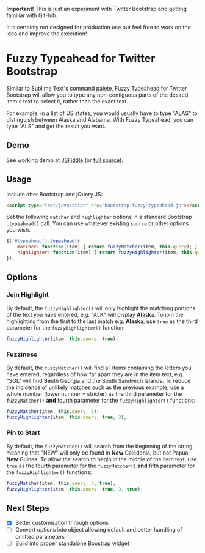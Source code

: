 **Important!** This is just an experiment with Twitter Bootstrap and getting familiar with GitHub.

It is certainly not designed for production use but feel free to work on the idea and improve the execution!

Fuzzy Typeahead for Twitter Bootstrap
===============

Similar to Sublime Text's command palete, Fuzzy Typeahead for Twitter Bootstrap will allow you to type any non-contiguous parts of the desired item's text to select it, rather than the exact text.

For example, in a list of US states, you would usually have to type "ALAS" to distinguish between Alaska and Alabama. With Fuzzy Typeahead, you can type "ALS" and get the result you want.

Demo
-------

See working demo at [JSFiddle](http://fiddle.jshell.net/YHfPf/show) (or [full source](http://fiddle.jshell.net/YHfPf)).

Usage
-----

Include after Bootstrap and jQuery JS:
```html
<script type="text/javascript" src="bootstrap-fuzzy-typeahead.js"></script>
```

Set the following `matcher` and `highlighter` options in a standard Bootstrap `.typeahead()` call. You can use whatever existing `source` or other options you wish.

```javascript
$('#typeahead').typeahead({
    matcher: function(item) { return fuzzyMatcher(item, this.query); },
    highlighter: function(item) { return fuzzyHighlighter(item, this.query); }
});
```

Options
-------
### Join Highlight
By default, the `fuzzyHighlighter()` will only highlight the matching portions of the text you have entered, e.g. "ALK" will display <strong>Al</strong>as<strong>k</strong>a. To join the highlighting from the first to the last match e.g. <strong>Alask</strong>a, use `true` as the third parameter for the `fuzzyHighlighter()` function:

```javascript
fuzzyHighlighter(item, this.query, true);
```

### Fuzziness
By default, the `fuzzyMatcher()` will find all items containing the letters you have entered, regardless of how far apart they are in the item text, e.g. "SOL" will find <strong>So</strong>uth Georgia and the South Sandwich Is<strong>l</strong>ands. To reduce the incidence of unlikely matches such as the previous example, use a whole number (lower number = stricter) as the third parameter for the `fuzzyMatcher()` **and** fourth parameter for the `fuzzyHighlighter()` functions:

```javascript
fuzzyMatcher(item, this.query, 3);
fuzzyHighlighter(item, this.query, true, 3);
```

### Pin to Start
By default, the `fuzzyMatcher()` will search from the beginning of the string, meaning that "NEW" will only be found in <strong>New</strong> Caledonia, but not Papua <strong>New</strong> Guinea. To allow the search to begin in the middle of the item text, use `true` as the fourth parameter for the `fuzzyMatcher()` **and** fifth parameter for the `fuzzyHighlighter()` functions:

```javascript
fuzzyMatcher(item, this.query, 3, true);
fuzzyHighlighter(item, this.query, true, 3, true);
```

Next Steps
----------
- [x] Better customisation through options
- [ ] Convert options into object allowing default and better handling of omitted parameters
- [ ] Build into proper standalone Boostrap widget
